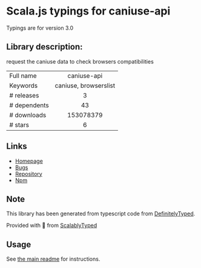 
# Scala.js typings for caniuse-api

Typings are for version 3.0

## Library description:
request the caniuse data to check browsers compatibilities

|                    |                 |
| ------------------ | :-------------: |
| Full name          | caniuse-api |
| Keywords           | caniuse, browserslist |
| # releases         | 3 |
| # dependents       | 43 |
| # downloads        | 153078379 |
| # stars            | 6 |

## Links
- [Homepage](https://github.com/nyalab/caniuse-api#readme)
- [Bugs](https://github.com/nyalab/caniuse-api/issues)
- [Repository](https://github.com/nyalab/caniuse-api)
- [Npm](https://www.npmjs.com/package/caniuse-api)
    


## Note
This library has been generated from typescript code from [DefinitelyTyped](https://definitelytyped.org).

Provided with :purple_heart: from [ScalablyTyped](https://github.com/oyvindberg/ScalablyTyped)

## Usage
See [the main readme](../../readme.md) for instructions.


